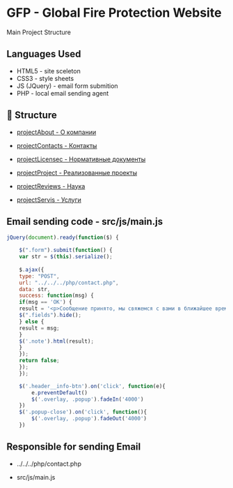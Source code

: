 # GFP - Global Fire Protection Website

Main Project Structure


## Languages Used

- HTML5 - site sceleton
- CSS3 - style sheets
- JS (JQuery) - email form submition
- PHP - local email sending agent


## 🔗 Structure
- [projectAbout - О компании](https://github.com/Aigul05683/mainProject/tree/main/projectAbout)

- [projectContacts - Контакты](https://github.com/Aigul05683/mainProject/tree/main/projectContacts)

- [projectLicensec - Нормативные документы](https://github.com/Aigul05683/mainProject/tree/main/projectLicensec)

- [projectProject - Реализованные проекты](https://github.com/Aigul05683/mainProject/tree/main/projectProject)

- [projectReviews - Наука](https://github.com/Aigul05683/mainProject/tree/main/projectReviews)

- [projectServis - Услуги](https://github.com/Aigul05683/mainProject/tree/main/projectServis)
## Email sending code - src/js/main.js

```javascript
jQuery(document).ready(function($) {

    $(".form").submit(function() {
    var str = $(this).serialize();
    
    $.ajax({
    type: "POST",
    url: "../../../php/contact.php",
    data: str,
    success: function(msg) {
    if(msg == 'OK') {
    result = '<p>Сообщение принято, мы свяжемся с вами в ближайшее время</p>';
    $(".fields").hide();
    } else {
    result = msg;
    }
    $('.note').html(result);
    }
    });
    return false;
    });
    });

    $('.header__info-btn').on('click', function(e){
        e.preventDefault()
        $('.overlay, .popup').fadeIn('4000')  
    })
    $('.popup-close').on('click', function(){
        $('.overlay, .popup').fadeOut('4000')  
    })
```


## Responsible for sending Email

- ../../../php/contact.php

- src/js/main.js

